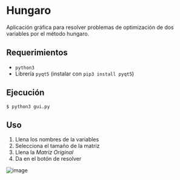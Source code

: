 # Hungaro

Aplicación gráfica para resolver problemas de optimización de dos variables por el método hungaro.

## Requerimientos
- `python3`
- Librería `pyqt5` (instalar con `pip3 install pyqt5`)

## Ejecución
```shell-session
$ python3 gui.py
```

## Uso
1. Llena los nombres de la variables
2. Selecciona el tamaño de la matriz
3. Llena la _Matriz Original_
4. Da en el botón de resolver

![image](https://github.com/m3f1s7o/hungaro/assets/65306021/b5b1b325-1cf7-43ba-aa89-f5855509857f)



